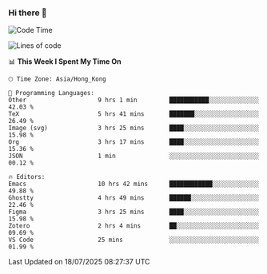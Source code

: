 ### Hi there 👋

<!--
**nicehiro/nicehiro** is a ✨ _special_ ✨ repository because its `README.md` (this file) appears on your GitHub profile.

Here are some ideas to get you started:

- 🔭 I’m currently working on ...
- 🌱 I’m currently learning ...
- 👯 I’m looking to collaborate on ...
- 🤔 I’m looking for help with ...
- 💬 Ask me about ...
- 📫 How to reach me: ...
- 😄 Pronouns: ...
- ⚡ Fun fact: ...
-->

<!--START_SECTION:waka-->
![Code Time](http://img.shields.io/badge/Code%20Time-815%20hrs%2037%20mins-blue)

![Lines of code](https://img.shields.io/badge/From%20Hello%20World%20I%27ve%20Written-1.7%20million%20lines%20of%20code-blue)

📊 **This Week I Spent My Time On** 

```text
🕑︎ Time Zone: Asia/Hong_Kong

💬 Programming Languages: 
Other                    9 hrs 1 min         ███████████░░░░░░░░░░░░░░   42.03 % 
TeX                      5 hrs 41 mins       ███████░░░░░░░░░░░░░░░░░░   26.49 % 
Image (svg)              3 hrs 25 mins       ████░░░░░░░░░░░░░░░░░░░░░   15.98 % 
Org                      3 hrs 17 mins       ████░░░░░░░░░░░░░░░░░░░░░   15.36 % 
JSON                     1 min               ░░░░░░░░░░░░░░░░░░░░░░░░░   00.12 % 

🔥 Editors: 
Emacs                    10 hrs 42 mins      ████████████░░░░░░░░░░░░░   49.88 % 
Ghostty                  4 hrs 49 mins       ██████░░░░░░░░░░░░░░░░░░░   22.46 % 
Figma                    3 hrs 25 mins       ████░░░░░░░░░░░░░░░░░░░░░   15.98 % 
Zotero                   2 hrs 4 mins        ██░░░░░░░░░░░░░░░░░░░░░░░   09.69 % 
VS Code                  25 mins             ░░░░░░░░░░░░░░░░░░░░░░░░░   01.99 % 
```


 Last Updated on 18/07/2025 08:27:37 UTC
<!--END_SECTION:waka-->
